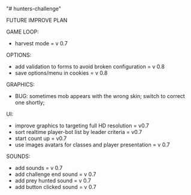 "# hunters-challenge" 

FUTURE IMPROVE PLAN

GAME LOOP:
- harvest mode = v 0.7

OPTIONS:
- add validation to forms to avoid broken configuration = v 0.8
- save options/menu in cookies = v 0.8

GRAPHICS:
+ BUG: sometimes mob appears with the wrong skin; switch to correct one shortly;

UI:
- improve graphics to targeting full HD resolution = v0.7 
- sort realtime player-bot list by leader criteria = v0.7
- start count up = v0.7
- use images avatars for classes and player presentation = v 0.7

SOUNDS:
- add sounds = v 0.7
- add challenge end sound = v 0.7
- add prey hunted sound = v 0.7
- add button clicked sound = v 0.7